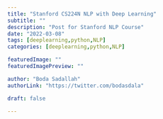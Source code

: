 ```yaml
--- 
title: "Stanford CS224N NLP with Deep Learning"
subtitle: ""
description: "Post for Stanford NLP Course"
date: "2022-03-08"
tags: [deeplearning,python,NLP]
categories: [deeplearning,python,NLP]

featuredImage: ""
featuredImagePreview: ""

author: "Boda Sadallah"
authorLink: "https://twitter.com/bodasdala"

draft: false

---
```



